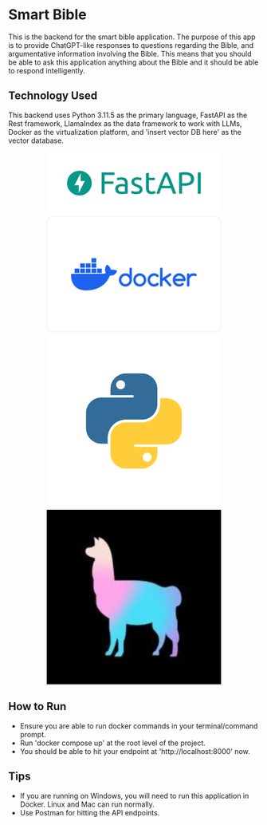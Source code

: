 # Smart Bible
This is the backend for the smart bible application. The purpose of this app is to provide ChatGPT-like responses to questions regarding the Bible, and argumentative information involving the Bible. This means that you should be able to ask this application anything about the Bible and it should be able to respond intelligently. 

## Technology Used
This backend uses Python 3.11.5 as the primary language, FastAPI as the Rest framework, LlamaIndex as the data framework to work with LLMs, Docker as the virtualization platform, and 'insert vector DB here' as the vector database.
<p align="center">
  <img src="images/fast-api.png" width="350" alt="accessibility text"> <br>
  <img src="images/docker.png" width="350" alt="accessibility text"> <br>
  <img src="images/python.png" width="350" title="hover text"> <br>
  <img src="images/llama-index.jpg" width="350" alt="accessibility text"> <br>
</p>

## How to Run
- Ensure you are able to run docker commands in your terminal/command prompt.
- Run 'docker compose up' at the root level of the project.
- You should be able to hit your endpoint at 'http://localhost:8000' now.

## Tips
- If you are running on Windows, you will need to run this application in Docker. Linux and Mac can run normally.
- Use Postman for hitting the API endpoints.
